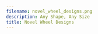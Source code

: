 ```yaml
---
filename: novel_wheel_designs.png
description: Any Shape, Any Size
title: Novel Wheel Designs
---
```

